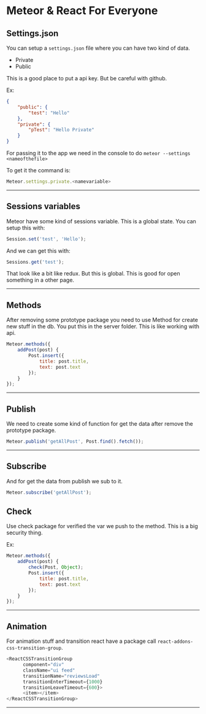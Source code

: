 # Meteor & React For Everyone

## Settings.json

You can setup a `settings.json` file where you can have two kind of data.

- Private
- Public

This is a good place to put a api key. But be careful with github.

Ex:

```json
{
    "public": {
        "test": "Hello"
    },
    "private": {
        "pTest": "Hello Private"
    }
}
```

For passing it to the app we need in the console to do `meteor --settings <nameofthefile>`

To get it the command is:

```js
Meteor.settings.private.<namevariable>
```

---

## Sessions variables

Meteor have some kind of sessions variable. This is a global state. You can setup this with:

```js
Session.set('test', 'Hello');
```

And we can get this with:

```js
Sessions.get('test');
```

That look like a bit like redux. But this is global. This is good for open something in a other page.

---

## Methods

After removing some prototype package you need to use Method for create new stuff in the db. You put this in the server folder. This is like working with api.

```js
Meteor.methods({
    addPost(post) {
        Post.insert({
            title: post.title,
            text: post.text
        });
    }
});
```

---

## Publish

We need to create some kind of function for get the data after remove the prototype package.

```js
Meteor.publish('getAllPost', Post.find().fetch());
```

---

## Subscribe

And for get the data from publish we sub to it.

```js
Meteor.subscribe('getAllPost');
```

## Check

Use check package for verified the var we push to the method. This is a big security thing.

Ex:

```js
Meteor.methods({
    addPost(post) {
        check(Post, Object);
        Post.insert({
            title: post.title,
            text: post.text
        });
    }
});
```

---

## Animation

For animation stuff and transition react have a package call `react-addons-css-transition-group`.

```js
<ReactCSSTransitionGroup
      component="div"
      className="ui feed"
      transitionName="reviewsLoad"
      transitionEnterTimeout={1000}
      transitionLeaveTimeout={600}>
      <item></item>
</ReactCSSTransitionGroup>
```
---
